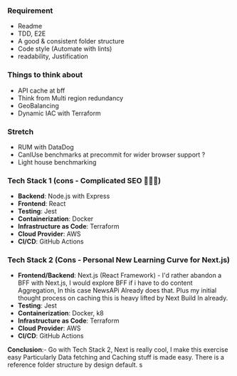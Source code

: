 ### Requirement

- Readme
- TDD, E2E
- A good & consistent folder structure
- Code style (Automate with lints)
- readability, Justification

### Things to think about

- API cache at bff
- Think from Multi region redundancy
- GeoBalancing
- Dynamic IAC with Terraform

### Stretch

- RUM with DataDog
- CanIUse benchmarks at precommit for wider browser support ?
- Light house benchmarking

### Tech Stack 1 (cons - Complicated SEO 🤷🏻‍♂️)

- **Backend**: Node.js with Express
- **Frontend**: React
- **Testing**: Jest
- **Containerization**: Docker
- **Infrastructure as Code**: Terraform
- **Cloud Provider**: AWS
- **CI/CD**: GitHub Actions

### Tech Stack 2 (Cons - Personal New Learning Curve for Next.js)

- **Frontend/Backend**: Next.js (React Framework) - I'd rather abandon a BFF with Next.js, I would explore BFF if i have to do content Aggregation, In this case NewsAPi Already does that. Plus my initial thought process on caching this is heavy lifted by Next Build In already.
- **Testing**: Jest
- **Containerization**: Docker, k8
- **Infrastructure as Code**: Terraform
- **Cloud Provider**: AWS
- **CI/CD**: GitHub Actions

**Conclusion**:- Go with Tech Stack 2, Next is really cool, I make this exercise easy Particularly Data fetching and Caching stuff is made easy. There is a reference folder structure by design default.
s
